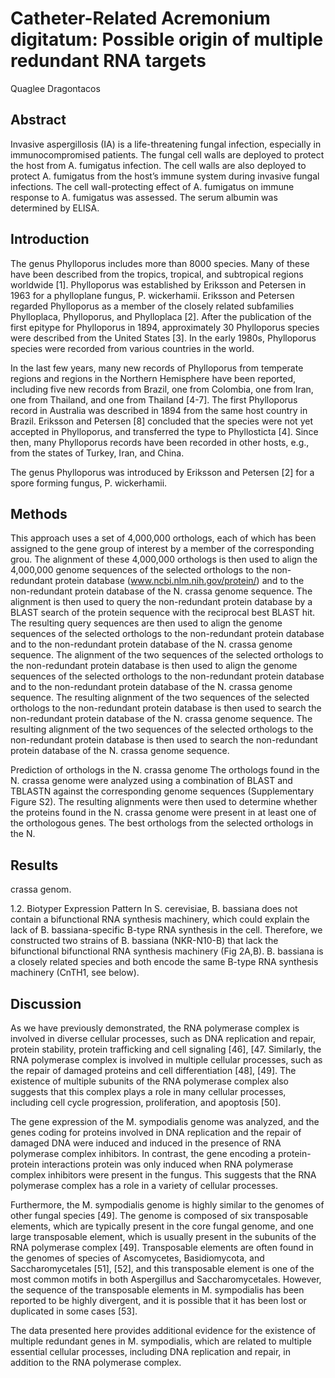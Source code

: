 # Catheter-Related Acremonium digitatum: Possible origin of multiple redundant RNA targets
Quaglee Dragontacos


## Abstract
Invasive aspergillosis (IA) is a life-threatening fungal infection, especially in immunocompromised patients. The fungal cell walls are deployed to protect the host from A. fumigatus infection. The cell walls are also deployed to protect A. fumigatus from the host’s immune system during invasive fungal infections. The cell wall-protecting effect of A. fumigatus on immune response to A. fumigatus was assessed. The serum albumin was determined by ELISA.


## Introduction
The genus Phylloporus includes more than 8000 species. Many of these have been described from the tropics, tropical, and subtropical regions worldwide [1]. Phylloporus was established by Eriksson and Petersen in 1963 for a phylloplane fungus, P. wickerhamii. Eriksson and Petersen regarded Phylloporus as a member of the closely related subfamilies Phylloplaca, Phylloporus, and Phylloplaca [2]. After the publication of the first epitype for Phylloporus in 1894, approximately 30 Phylloporus species were described from the United States [3]. In the early 1980s, Phylloporus species were recorded from various countries in the world.

In the last few years, many new records of Phylloporus from temperate regions and regions in the Northern Hemisphere have been reported, including five new records from Brazil, one from Colombia, one from Iran, one from Thailand, and one from Thailand [4-7]. The first Phylloporus record in Australia was described in 1894 from the same host country in Brazil. Eriksson and Petersen [8] concluded that the species were not yet accepted in Phylloporus, and transferred the type to Phyllosticta [4]. Since then, many Phylloporus records have been recorded in other hosts, e.g., from the states of Turkey, Iran, and China.

The genus Phylloporus was introduced by Eriksson and Petersen [2] for a spore forming fungus, P. wickerhamii.


## Methods
This approach uses a set of 4,000,000 orthologs, each of which has been assigned to the gene group of interest by a member of the corresponding grou. The alignment of these 4,000,000 orthologs is then used to align the 4,000,000 genome sequences of the selected orthologs to the non-redundant protein database (www.ncbi.nlm.nih.gov/protein/) and to the non-redundant protein database of the N. crassa genome sequence. The alignment is then used to query the non-redundant protein database by a BLAST search of the protein sequence with the reciprocal best BLAST hit. The resulting query sequences are then used to align the genome sequences of the selected orthologs to the non-redundant protein database and to the non-redundant protein database of the N. crassa genome sequence. The alignment of the two sequences of the selected orthologs to the non-redundant protein database is then used to align the genome sequences of the selected orthologs to the non-redundant protein database and to the non-redundant protein database of the N. crassa genome sequence. The resulting alignment of the two sequences of the selected orthologs to the non-redundant protein database is then used to search the non-redundant protein database of the N. crassa genome sequence. The resulting alignment of the two sequences of the selected orthologs to the non-redundant protein database is then used to search the non-redundant protein database of the N. crassa genome sequence.

Prediction of orthologs in the N. crassa genome
The orthologs found in the N. crassa genome were analyzed using a combination of BLAST and TBLASTN against the corresponding genome sequences (Supplementary Figure S2). The resulting alignments were then used to determine whether the proteins found in the N. crassa genome were present in at least one of the orthologous genes. The best orthologs from the selected orthologs in the N.


## Results
crassa genom.

1.2. Biotyper Expression Pattern
In S. cerevisiae, B. bassiana does not contain a bifunctional RNA synthesis machinery, which could explain the lack of B. bassiana-specific B-type RNA synthesis in the cell. Therefore, we constructed two strains of B. bassiana (NKR-N10-B) that lack the bifunctional bifunctional RNA synthesis machinery (Fig 2A,B). B. bassiana is a closely related species and both encode the same B-type RNA synthesis machinery (CnTH1, see below).


## Discussion
As we have previously demonstrated, the RNA polymerase complex is involved in diverse cellular processes, such as DNA replication and repair, protein stability, protein trafficking and cell signaling [46], [47. Similarly, the RNA polymerase complex is involved in multiple cellular processes, such as the repair of damaged proteins and cell differentiation [48], [49]. The existence of multiple subunits of the RNA polymerase complex also suggests that this complex plays a role in many cellular processes, including cell cycle progression, proliferation, and apoptosis [50].

The gene expression of the M. sympodialis genome was analyzed, and the genes coding for proteins involved in DNA replication and the repair of damaged DNA were induced and induced in the presence of RNA polymerase complex inhibitors. In contrast, the gene encoding a protein-protein interactions protein was only induced when RNA polymerase complex inhibitors were present in the fungus. This suggests that the RNA polymerase complex has a role in a variety of cellular processes.

Furthermore, the M. sympodialis genome is highly similar to the genomes of other fungal species [49]. The genome is composed of six transposable elements, which are typically present in the core fungal genome, and one large transposable element, which is usually present in the subunits of the RNA polymerase complex [49]. Transposable elements are often found in the genomes of species of Ascomycetes, Basidiomycota, and Saccharomycetales [51], [52], and this transposable element is one of the most common motifs in both Aspergillus and Saccharomycetales. However, the sequence of the transposable elements in M. sympodialis has been reported to be highly divergent, and it is possible that it has been lost or duplicated in some cases [53].

The data presented here provides additional evidence for the existence of multiple redundant genes in M. sympodialis, which are related to multiple essential cellular processes, including DNA replication and repair, in addition to the RNA polymerase complex.
